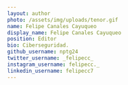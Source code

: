 ```yaml
---
layout: author
photo: /assets/img/uploads/tenor.gif
name: Felipe Canales Cayuqueo
display_name: Felipe Canales Cayuqueo
position: Editor
bio: Ciberseguridad.
github_username: nptg24
twitter_username: _felipecc_
instagram_username: felipecc._
linkedin_username: felipecc7
---
```


